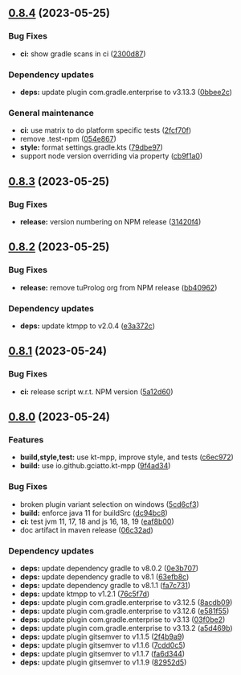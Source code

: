 ## [0.8.4](https://github.com/gciatto/kt-math/compare/0.8.3...0.8.4) (2023-05-25)


### Bug Fixes

* **ci:** show gradle scans in ci ([2300d87](https://github.com/gciatto/kt-math/commit/2300d87677e0a36cbaa4aef541295cfba0fadd12))


### Dependency updates

* **deps:** update plugin com.gradle.enterprise to v3.13.3 ([0bbee2c](https://github.com/gciatto/kt-math/commit/0bbee2cda5930bc79673a701ee7e7e8ee0144af6))


### General maintenance

* **ci:** use matrix to do platform specific tests ([2fcf70f](https://github.com/gciatto/kt-math/commit/2fcf70f8b9dd883a7106e2978d697caea42ca68b))
* remove .test-npm ([054e867](https://github.com/gciatto/kt-math/commit/054e867abd613b864af4742528d4fa18aae9198f))
* **style:** format settings.gradle.kts ([79dbe97](https://github.com/gciatto/kt-math/commit/79dbe9796f88bafd2ec61ebf55e3403c6bdb3d77))
* support node version overriding via property ([cb9f1a0](https://github.com/gciatto/kt-math/commit/cb9f1a0ce3e0b777c07116315bafe8ae008217ed))

## [0.8.3](https://github.com/gciatto/kt-math/compare/0.8.2...0.8.3) (2023-05-25)


### Bug Fixes

* **release:** version numbering on NPM release ([31420f4](https://github.com/gciatto/kt-math/commit/31420f402882e93a5dbe19717549f59dd7a934a4))

## [0.8.2](https://github.com/gciatto/kt-math/compare/0.8.1...0.8.2) (2023-05-25)


### Bug Fixes

* **release:** remove tuProlog org from NPM release ([bb40962](https://github.com/gciatto/kt-math/commit/bb409621e0bda3e38d668c3de5fd2a904f5cfa28))


### Dependency updates

* **deps:** update ktmpp to v2.0.4 ([e3a372c](https://github.com/gciatto/kt-math/commit/e3a372cf4d2430b6f313fabc1c2196a3a7e5a476))

## [0.8.1](https://github.com/gciatto/kt-math/compare/0.8.0...0.8.1) (2023-05-24)


### Bug Fixes

* **ci:** release script w.r.t. NPM version ([5a12d60](https://github.com/gciatto/kt-math/commit/5a12d601a83a5403cf2bfa4bd97f45fa791e86e1))

## [0.8.0](https://github.com/gciatto/kt-math/compare/0.7.4...0.8.0) (2023-05-24)


### Features

* **build,style,test:** use kt-mpp, improve style, and tests ([c6ec972](https://github.com/gciatto/kt-math/commit/c6ec9727709526c4ff5e897d1f01b89180c818c1))
* **build:** use io.github.gciatto.kt-mpp ([9f4ad34](https://github.com/gciatto/kt-math/commit/9f4ad34882728578cc61f353d39632741bc4cb7a))


### Bug Fixes

* broken plugin variant selection on windows ([5cd6cf3](https://github.com/gciatto/kt-math/commit/5cd6cf394b364884fb445c3cde27799cc9398b5d))
* **build:** enforce java 11 for buildSrc ([dc94bc8](https://github.com/gciatto/kt-math/commit/dc94bc8d71fc86e32f494586b091b9daecde069d))
* **ci:** test jvm 11, 17, 18 and js 16, 18, 19 ([eaf8b00](https://github.com/gciatto/kt-math/commit/eaf8b002ab4d6ab9d5b1c178745c1006b220bbb5))
* doc artifact in maven release ([06c32ad](https://github.com/gciatto/kt-math/commit/06c32adab61abb55dad2915ede3903185c602330))


### Dependency updates

* **deps:** update dependency gradle to v8.0.2 ([0e3b707](https://github.com/gciatto/kt-math/commit/0e3b707887db7afb17357a249c6793b72a75640d))
* **deps:** update dependency gradle to v8.1 ([63efb8c](https://github.com/gciatto/kt-math/commit/63efb8c096cb0ec895561ac697f5dcc26cda4777))
* **deps:** update dependency gradle to v8.1.1 ([fa7c731](https://github.com/gciatto/kt-math/commit/fa7c731773e348f1279ad8a2f3b256af8e942abe))
* **deps:** update ktmpp to v1.2.1 ([76c5f7d](https://github.com/gciatto/kt-math/commit/76c5f7d9e47da9295b4c61dd385352bac154c34c))
* **deps:** update plugin com.gradle.enterprise to v3.12.5 ([8acdb09](https://github.com/gciatto/kt-math/commit/8acdb0957266a8de153cbf1ea0e83d1a7be830a3))
* **deps:** update plugin com.gradle.enterprise to v3.12.6 ([e581f55](https://github.com/gciatto/kt-math/commit/e581f550e886c2c1936d5c472281e10bb06969ff))
* **deps:** update plugin com.gradle.enterprise to v3.13 ([03f0be2](https://github.com/gciatto/kt-math/commit/03f0be2efd975a63decd53eb51bdd4998a3f1340))
* **deps:** update plugin com.gradle.enterprise to v3.13.2 ([a5d469b](https://github.com/gciatto/kt-math/commit/a5d469b2c0d3a1695d8cdd4e8f61acdebd98342d))
* **deps:** update plugin gitsemver to v1.1.5 ([2f4b9a9](https://github.com/gciatto/kt-math/commit/2f4b9a97535e53eaab42f5965710bfcfca3a740f))
* **deps:** update plugin gitsemver to v1.1.6 ([7cdd0c5](https://github.com/gciatto/kt-math/commit/7cdd0c54cc1f1ebfd1fef162f3898bb9beeef4a0))
* **deps:** update plugin gitsemver to v1.1.7 ([fa6d344](https://github.com/gciatto/kt-math/commit/fa6d34415c728da72991322539d9cc7d96494c53))
* **deps:** update plugin gitsemver to v1.1.9 ([82952d5](https://github.com/gciatto/kt-math/commit/82952d57f80eb11ee42cac0f04ce58dcc9602650))
